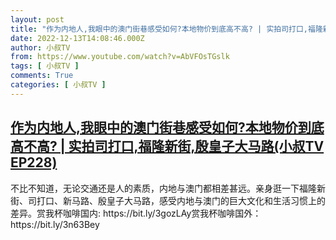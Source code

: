 ```yaml
---
layout: post
title: "作为内地人,我眼中的澳门街巷感受如何?本地物价到底高不高? | 实拍司打口,福隆新街,殷皇子大马路(小叔TV EP228)"
date: 2022-12-13T14:08:46.000Z
author: 小叔TV
from: https://www.youtube.com/watch?v=AbVFOsTGslk
tags: [ 小叔TV ]
comments: True
categories: [ 小叔TV ]
---
```

<!--1670940526000-->
[作为内地人,我眼中的澳门街巷感受如何?本地物价到底高不高? | 实拍司打口,福隆新街,殷皇子大马路(小叔TV EP228)](https://www.youtube.com/watch?v=AbVFOsTGslk)
------

<div>
不比不知道，无论交通还是人的素质，内地与澳门都相差甚远。亲身逛一下福隆新街、司打口、新马路、殷皇子大马路，感受内地与澳门的巨大文化和生活习惯上的差异。赏我杯咖啡国内: https://bit.ly/3gozLAy赏我杯咖啡国外：https://bit.ly/3n63Bey
</div>
